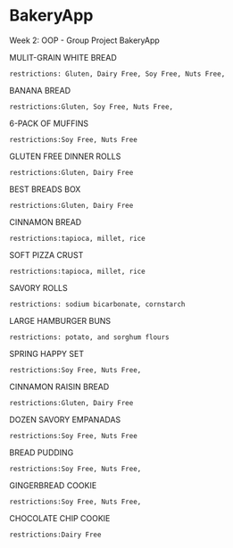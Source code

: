 # BakeryApp
Week 2: OOP - Group Project BakeryApp


MULIT-GRAIN WHITE BREAD

	restrictions: Gluten, Dairy Free, Soy Free, Nuts Free, 
	
BANANA BREAD

	restrictions:Gluten, Soy Free, Nuts Free, 
	
6-PACK OF MUFFINS

	restrictions:Soy Free, Nuts Free 
GLUTEN FREE DINNER ROLLS

	restrictions:Gluten, Dairy Free
BEST BREADS BOX

	restrictions:Gluten, Dairy Free
CINNAMON BREAD

	restrictions:tapioca, millet, rice
SOFT PIZZA CRUST

	restrictions:tapioca, millet, rice
SAVORY ROLLS

	restrictions: sodium bicarbonate, cornstarch
LARGE HAMBURGER BUNS

	restrictions: potato, and sorghum flours
SPRING HAPPY SET

	restrictions:Soy Free, Nuts Free, 
CINNAMON RAISIN BREAD

	restrictions:Gluten, Dairy Free
DOZEN SAVORY EMPANADAS

	restrictions:Soy Free, Nuts Free 
BREAD PUDDING

	restrictions:Soy Free, Nuts Free, 
GINGERBREAD COOKIE

	restrictions:Soy Free, Nuts Free, 
CHOCOLATE CHIP COOKIE

	restrictions:Dairy Free
